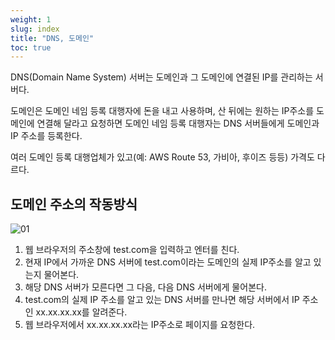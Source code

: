 ```yaml
---
weight: 1
slug: index
title: "DNS, 도메인"
toc: true
---
```


DNS(Domain Name System) 서버는 도메인과 그 도메인에 연결된 IP를 관리하는 서버다.

도메인은 도메인 네임 등록 대행자에 돈을 내고 사용하며, 산 뒤에는 원하는 IP주소를 도메인에 연결해 달라고 요청하면 도메인 네임 등록 대행자는 DNS 서버들에게 도메인과 IP 주소를 등록한다.

여러 도메인 등록 대행업체가 있고(예: AWS Route 53, 가비아, 후이즈 등등) 가격도 다르다.

## 도메인 주소의 작동방식

![01](/docs/infra/route53/dns/01.png)

1. 웹 브라우저의 주소창에 test.com을 입력하고 엔터를 친다.
2. 현재 IP에서 가까운 DNS 서버에 test.com이라는 도메인의 실제 IP주소를 알고 있는지 물어본다.
3. 해당 DNS 서버가 모른다면 그 다음, 다음 DNS 서버에게 물어본다.
4. test.com의 실제 IP 주소를 알고 있는 DNS 서버를 만나면 해당 서버에서 IP 주소인 xx.xx.xx.xx를 알려준다.
5. 웹 브라우저에서 xx.xx.xx.xx라는 IP주소로 페이지를 요청한다.